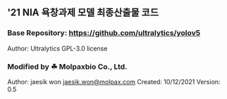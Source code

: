 ## '21 NIA 욕창과제 모델 최종산출물 코드

### Base Repository: https://github.com/ultralytics/yolov5
Author: Ultralytics
GPL-3.0 license

### Modified by ☘ Molpaxbio Co., Ltd.
Author: jaesik won <jaesik.won@molpax.com>
Created: 10/12/2021
Version: 0.5
